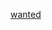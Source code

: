 ---
layout: post
wordpress_id: 1200
wordpress_url: http://noesbueno.com/archives/1200
date: '2011-07-29 18:01:14 -0500'
date_gmt: '2011-07-29 23:01:14 -0500'
body: |
  <p><a href="http://blog.turntablelab.com/ph/2011/07/wanted/">wanted</a></p>
---